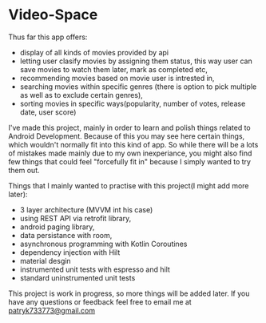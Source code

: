 # Video-Space
Thus far this app offers:
- display of all kinds of movies provided by api
- letting user clasify movies by assigning them status, this way user can save movies to watch them later, mark as completed etc,
- recommending movies based on movie user is intrested in,
- searching movies within specific genres (there is option to pick multiple as well as to exclude certain genres),
- sorting movies in specific ways(popularity, number of votes, release date, user score)

I've made this project, mainly in order to learn and polish things related to Android Development. Because of this
you may see here certain things, which wouldn't normally fit into this kind of app. So while there will be a lots of mistakes
made mainly due to my own inexperiance, you might also find few things that could feel "forcefully fit in" because I simply wanted to try them out.

Things that I mainly wanted to practise with this project(I might add more later):
- 3 layer architecture (MVVM int his case)
- using REST API via retrofit library,
- android paging library,
- data persistance with room,
- asynchronous programming with Kotlin Coroutines
- dependency injection with Hilt
- material desgin
- instrumented unit tests with espresso and hilt
- standard uninstrumented unit tests

This project is work in progress, so more things will be added later.
If you have any questions or feedback feel free to email me at [patryk733773@gmail.com](mailto:patryk733773@gmail.com?subject=[GitHub]VideoSpace)
